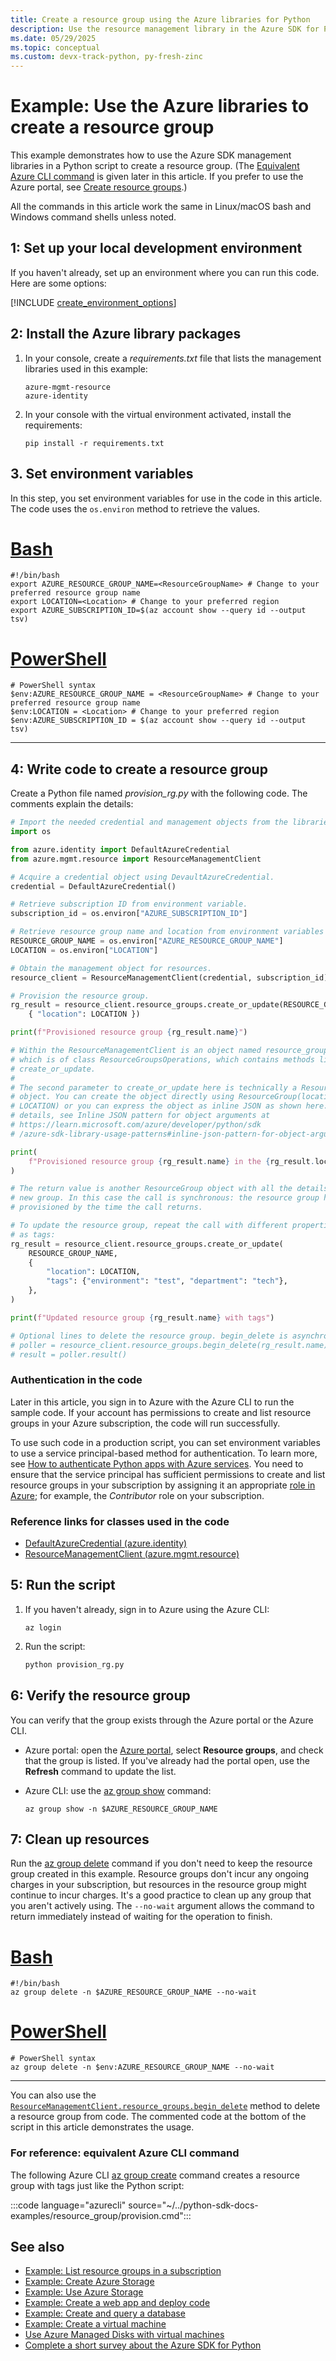 ```yaml
---
title: Create a resource group using the Azure libraries for Python
description: Use the resource management library in the Azure SDK for Python to create a resource group from Python code.
ms.date: 05/29/2025
ms.topic: conceptual
ms.custom: devx-track-python, py-fresh-zinc
---
```


# Example: Use the Azure libraries to create a resource group

This example demonstrates how to use the Azure SDK management libraries in a Python script to create a resource group. (The [Equivalent Azure CLI command](#for-reference-equivalent-azure-cli-command) is given later in this article. If you prefer to use the Azure portal, see [Create resource groups](/azure/azure-resource-manager/management/manage-resource-groups-portal).)

All the commands in this article work the same in Linux/macOS bash and Windows command shells unless noted.

## 1: Set up your local development environment

If you haven't already, set up an environment where you can run this code. Here are some options:

[!INCLUDE [create_environment_options](../../includes/create-environment-options.md)]

## 2: Install the Azure library packages

1. In your console, create a *requirements.txt* file that lists the management libraries used in this example:

    ```azurecli
    azure-mgmt-resource
    azure-identity
    ```

1. In your console with the virtual environment activated, install the requirements:

    ```console
    pip install -r requirements.txt
    ```

## 3. Set environment variables

In this step, you set environment variables for use in the code in this article. The code uses the `os.environ` method to retrieve the values.

# [Bash](#tab/bash)

```azurecli
#!/bin/bash
export AZURE_RESOURCE_GROUP_NAME=<ResourceGroupName> # Change to your preferred resource group name
export LOCATION=<Location> # Change to your preferred region
export AZURE_SUBSCRIPTION_ID=$(az account show --query id --output tsv)
```

# [PowerShell](#tab/powershell)

```azurecli
# PowerShell syntax
$env:AZURE_RESOURCE_GROUP_NAME = <ResourceGroupName> # Change to your preferred resource group name
$env:LOCATION = <Location> # Change to your preferred region
$env:AZURE_SUBSCRIPTION_ID = $(az account show --query id --output tsv)
```

---

## 4: Write code to create a resource group

Create a Python file named *provision_rg.py* with the following code. The comments explain the details:

```Python
# Import the needed credential and management objects from the libraries.
import os

from azure.identity import DefaultAzureCredential
from azure.mgmt.resource import ResourceManagementClient

# Acquire a credential object using DevaultAzureCredential.
credential = DefaultAzureCredential()

# Retrieve subscription ID from environment variable.
subscription_id = os.environ["AZURE_SUBSCRIPTION_ID"]

# Retrieve resource group name and location from environment variables
RESOURCE_GROUP_NAME = os.environ["AZURE_RESOURCE_GROUP_NAME"]
LOCATION = os.environ["LOCATION"]

# Obtain the management object for resources.
resource_client = ResourceManagementClient(credential, subscription_id)

# Provision the resource group.
rg_result = resource_client.resource_groups.create_or_update(RESOURCE_GROUP_NAME,
    { "location": LOCATION })

print(f"Provisioned resource group {rg_result.name}")

# Within the ResourceManagementClient is an object named resource_groups,
# which is of class ResourceGroupsOperations, which contains methods like
# create_or_update.
#
# The second parameter to create_or_update here is technically a ResourceGroup
# object. You can create the object directly using ResourceGroup(location=
# LOCATION) or you can express the object as inline JSON as shown here. For
# details, see Inline JSON pattern for object arguments at
# https://learn.microsoft.com/azure/developer/python/sdk
# /azure-sdk-library-usage-patterns#inline-json-pattern-for-object-arguments

print(
    f"Provisioned resource group {rg_result.name} in the {rg_result.location} region"
)

# The return value is another ResourceGroup object with all the details of the
# new group. In this case the call is synchronous: the resource group has been
# provisioned by the time the call returns.

# To update the resource group, repeat the call with different properties, such
# as tags:
rg_result = resource_client.resource_groups.create_or_update(
    RESOURCE_GROUP_NAME,
    {
        "location": LOCATION,
        "tags": {"environment": "test", "department": "tech"},
    },
)

print(f"Updated resource group {rg_result.name} with tags")

# Optional lines to delete the resource group. begin_delete is asynchronous.
# poller = resource_client.resource_groups.begin_delete(rg_result.name)
# result = poller.result()
```

### Authentication in the code

Later in this article, you sign in to Azure with the Azure CLI to run the sample code. If your account has permissions to create and list resource groups in your Azure subscription, the code will run successfully.

To use such code in a production script, you can set environment variables to use a service principal-based method for authentication. To learn more, see [How to authenticate Python apps with Azure services](../authentication-overview.md). You need to ensure that the service principal has sufficient permissions to create and list resource groups in your subscription by assigning it an appropriate [role in Azure](/azure/role-based-access-control/overview); for example, the *Contributor* role on your subscription.

### Reference links for classes used in the code

- [DefaultAzureCredential (azure.identity)](/python/api/azure-identity/azure.identity.defaultazurecredential)
- [ResourceManagementClient (azure.mgmt.resource)](/python/api/azure-mgmt-resource/azure.mgmt.resource.resourcemanagementclient)

## 5: Run the script

1. If you haven't already, sign in to Azure using the Azure CLI:

    ```azurecli
    az login
    ```

1. Run the script:

    ```cmd
    python provision_rg.py
    ```

## 6: Verify the resource group

You can verify that the group exists through the Azure portal or the Azure CLI.

- Azure portal: open the [Azure portal](https://portal.azure.com), select **Resource groups**, and check that the group is listed. If you've already had the portal open, use the **Refresh** command to update the list.

- Azure CLI: use the [az group show](/cli/azure/group#az-group-show) command:

    ```azurecli
    az group show -n $AZURE_RESOURCE_GROUP_NAME
    ```

## 7: Clean up resources

Run the [az group delete](/cli/azure/group#az-group-delete) command if you don't need to keep the resource group created in this example. Resource groups don't incur any ongoing charges in your subscription, but resources in the resource group might continue to incur charges. It's a good practice to clean up any group that you aren't actively using. The `--no-wait` argument allows the command to return immediately instead of waiting for the operation to finish.

# [Bash](#tab/bash)

```azurecli
#!/bin/bash
az group delete -n $AZURE_RESOURCE_GROUP_NAME --no-wait
```

# [PowerShell](#tab/powershell)

```azurecli
# PowerShell syntax
az group delete -n $env:AZURE_RESOURCE_GROUP_NAME --no-wait
```

---

You can also use the [`ResourceManagementClient.resource_groups.begin_delete`](/python/api/azure-mgmt-resource/azure.mgmt.resource.resources.v2022_09_01.operations.resourcegroupsoperations#azure-mgmt-resource-resources-v2022-09-01-operations-resourcegroupsoperations-begin-delete) method to delete a resource group from code. The commented code at the bottom of the script in this article demonstrates the usage.

### For reference: equivalent Azure CLI command

The following Azure CLI [az group create](/cli/azure/group#az-group-create) command creates a resource group with tags just like the Python script:

:::code language="azurecli" source="~/../python-sdk-docs-examples/resource_group/provision.cmd":::

## See also

- [Example: List resource groups in a subscription](azure-sdk-example-list-resource-groups.md)
- [Example: Create Azure Storage](azure-sdk-example-storage.md)
- [Example: Use Azure Storage](azure-sdk-example-storage-use.md)
- [Example: Create a web app and deploy code](azure-sdk-example-web-app.md)
- [Example: Create and query a database](azure-sdk-example-database.md)
- [Example: Create a virtual machine](azure-sdk-example-virtual-machines.md)
- [Use Azure Managed Disks with virtual machines](azure-sdk-samples-managed-disks.md)
- [Complete a short survey about the Azure SDK for Python](https://microsoft.qualtrics.com/jfe/form/SV_bNFX0HECjzPWMiG?Q_CHL=docs)

